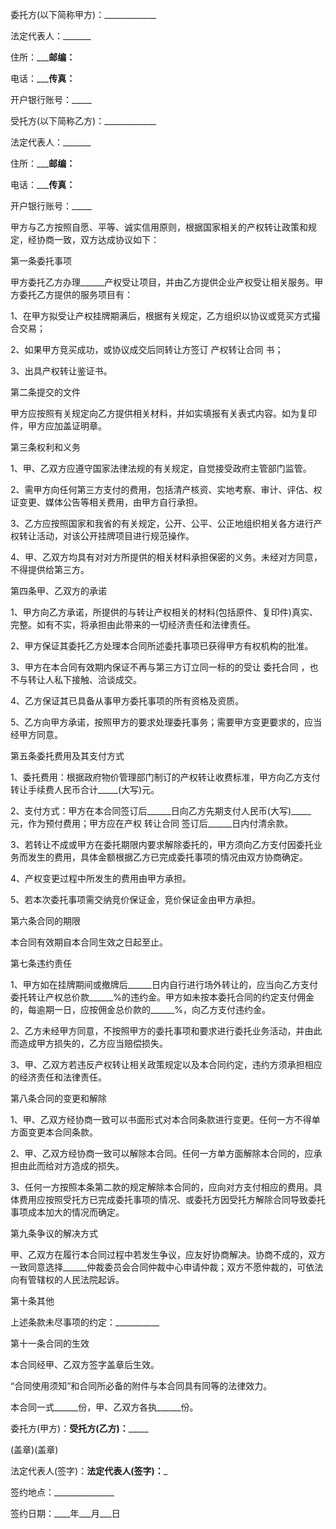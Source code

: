 
 


委托方(以下简称甲方)：_____________


法定代表人：_______


住所：_____________邮编：__________


电话：_____________传真：__________


开户银行账号：_____


受托方(以下简称乙方)：_____________


法定代表人：_______


住所：_____________邮编：__________


电话：_____________传真：__________


开户银行账号：_____


甲方与乙方按照自愿、平等、诚实信用原则，根据国家相关的产权转让政策和规定，经协商一致，双方达成协议如下：


第一条委托事项


甲方委托乙方办理______产权受让项目，并由乙方提供企业产权受让相关服务。甲方委托乙方提供的服务项目有：


1、在甲方拟受让产权挂牌期满后，根据有关规定，乙方组织以协议或竞买方式撮合交易；


2、如果甲方竞买成功，或协议成交后同转让方签订
产权转让合同
书；


3、出具产权转让鉴证书。


第二条提交的文件


甲方应按照有关规定向乙方提供相关材料，并如实填报有关表式内容。如为复印件，甲方应加盖证明章。


第三条权利和义务


1、甲、乙双方应遵守国家法律法规的有关规定，自觉接受政府主管部门监管。


2、需甲方向任何第三方支付的费用，包括清产核资、实地考察、审计、评估、权证变更、媒体公告等相关费用，由甲方自行承担。


3、乙方应按照国家和我省的有关规定，公开、公平、公正地组织相关各方进行产权转让活动，对该公开挂牌项目进行规范操作。


4、甲、乙双方均具有对对方所提供的相关材料承担保密的义务。未经对方同意，不得提供给第三方。


第四条甲、乙双方的承诺


1、甲方向乙方承诺，所提供的与转让产权相关的材料(包括原件、复印件)真实、完整。如有不实，将承担由此带来的一切经济责任和法律责任。


2、甲方保证其委托乙方处理本合同所述委托事项已获得甲方有权机构的批准。


3、甲方在本合同有效期内保证不再与第三方订立同一标的的受让
委托合同
，也不与转让人私下接触、洽谈成交。


4、乙方保证其已具备从事甲方委托事项的所有资格及资质。


5、乙方向甲方承诺，按照甲方的要求处理委托事务；需要甲方变更要求的，应当经甲方同意。


第五条委托费用及其支付方式


1、委托费用：根据政府物价管理部门制订的产权转让收费标准，甲方向乙方支付转让手续费人民币合计_____(大写)元。


2、支付方式：甲方在本合同签订后______日向乙方先期支付人民币(大写)_____元，作为预付费用；甲方应在产权
转让合同
签订后______日内付清余款。


3、若转让不成或甲方在委托期限内要求解除委托的，甲方须向乙方支付因委托业务而发生的费用，具体金额根据乙方已完成委托事项的情况由双方协商确定。


4、产权变更过程中所发生的费用由甲方承担。


5、若本次委托事项需交纳竞价保证金，竞价保证金由甲方承担。


第六条合同的期限


本合同有效期自本合同生效之日起至止。


第七条违约责任


1、甲方如在挂牌期间或撤牌后______日内自行进行场外转让的，应当向乙方支付委托转让产权总价款______%的违约金。甲方如未按本委托合同的约定支付佣金的，每逾期一日，应按佣金总价款的______%，向乙方支付违约金。


2、乙方未经甲方同意，不按照甲方的委托事项和要求进行委托业务活动，并由此而造成甲方损失的，乙方应当赔偿损失。


3、甲、乙双方若违反产权转让相关政策规定以及本合同约定，违约方须承担相应的经济责任和法律责任。


第八条合同的变更和解除


1、甲、乙双方经协商一致可以书面形式对本合同条款进行变更。任何一方不得单方面变更本合同条款。


2、甲、乙双方经协商一致可以解除本合同。任何一方单方面解除本合同的，应承担由此而给对方造成的损失。


3、任何一方按照本条第二款的规定解除本合同的，应向对方支付相应的费用。具体费用应按照受托方已完成委托事项的情况、或委托方因受托方解除合同导致委托事项成本加大的情况而确定。


第九条争议的解决方式


甲、乙双方在履行本合同过程中若发生争议，应友好协商解决。协商不成的，双方一致同意选择______仲裁委员会合同仲裁中心申请仲裁；双方不愿仲裁的，可依法向有管辖权的人民法院起诉。


第十条其他


上述条款未尽事项的约定：___________


第十一条合同的生效


本合同经甲、乙双方签字盖章后生效。


“合同使用须知”和合同所必备的附件与本合同具有同等的法律效力。


本合同一式______份，甲、乙双方各执______份。


委托方(甲方)：____受托方(乙方)：_________


(盖章)(盖章)


法定代表人(签字)：__法定代表人(签字)：___


签约地点：_______________


签约日期：____年___月___日
 


 

 
 
 
 
 
  


  
 

  


  


  
 
 
 
 

